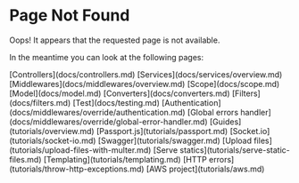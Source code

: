 # Page Not Found

Oops! It appears that the requested page is not available.

In the meantime you can look at the following pages:

<div class="topics">
  [Controllers](docs/controllers.md)
  [Services](docs/services/overview.md)
  [Middlewares](docs/middlewares/overview.md)
  [Scope](docs/scope.md)
  [Model](docs/model.md)
  [Converters](docs/converters.md)
  [Filters](docs/filters.md)
  [Test](docs/testing.md)
  [Authentication](docs/middlewares/override/authentication.md)
  [Global errors handler](docs/middlewares/override/global-error-handler.md)
  [Guides](tutorials/overview.md)
  [Passport.js](tutorials/passport.md)
  [Socket.io](tutorials/socket-io.md)
  [Swagger](tutorials/swagger.md)
  [Upload files](tutorials/upload-files-with-multer.md)
  [Serve statics](tutorials/serve-static-files.md)
  [Templating](tutorials/templating.md)
  [HTTP errors](tutorials/throw-http-exceptions.md)
  [AWS project](tutorials/aws.md)
</div>  
